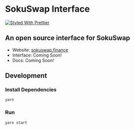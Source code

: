 # SokuSwap Interface

[![Styled With Prettier](https://img.shields.io/badge/code_style-prettier-ff69b4.svg)](https://prettier.io/)

## An open source interface for SokuSwap

-   Website: [sokuswap.finance](https://sokuwap.finance/)
-   Interface: Coming Soon!
-   Docs: Coming Soon!

## Development

### Install Dependencies

```bash
yarn
```

### Run

```bash
yarn start
```

